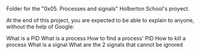 Folder for the "0x05. Processes and signals" Holberton School's proyect.

At the end of this project, you are expected to be able to explain to anyone, without the help of Google:

What is a PID
What is a process
How to find a process’ PID
How to kill a process
What is a signal
What are the 2 signals that cannot be ignored
